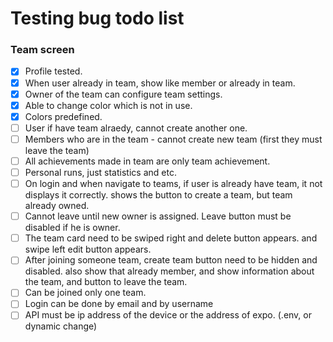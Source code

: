 # Testing bug todo list

### Team screen

- [x] Profile tested.
- [x] When user already in team, show like member or already in team.
- [x] Owner of the team can configure team settings.
- [x] Able to change color which is not in use.
- [x] Colors predefined.
- [ ] User if have team alraedy, cannot create another one.
- [ ] Members who are in the team - cannot create new team (first they must leave the team)
- [ ] All achievements made in team are only team achievement.
- [ ] Personal runs, just statistics and etc.
- [ ] On login and when navigate to teams, if user is already have team, it not displays it correctly. shows the button to create a team, but team already owned.
- [ ] Cannot leave until new owner is assigned. Leave button must be disabled if he is owner.
- [ ] The team card need to be swiped right and delete button appears. and swipe left edit button appears.
- [ ] After joining someone team, create team button need to be hidden and disabled. also show that already member, and show information about the team, and button to leave the team.
- [ ] Can be joined only one team.
- [ ] Login can be done by email and by username
- [ ] API must be ip address of the device or the address of expo. (.env, or dynamic change)
